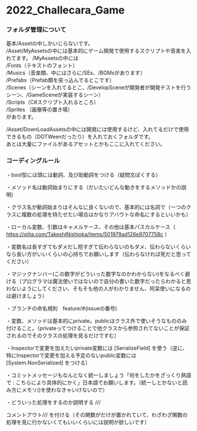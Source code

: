 # 2022_Challecara_Game

### フォルダ管理について
基本/Assetの中しかいじらないです。  
/Asset/MyAssetsの中には基本的にゲーム開発で使用するスクリプトや音楽を入れてます。
/MyAssetsの中には  
/Fonts（テキストのフォント）  
/Musics（音楽類、中にはさらに/SEs、/BGMsがあります）    
/Prefabs（Prefab類を突っ込んでるとこです）  
/Scenes（シーンを入れてるとこ、/DevelopSceneが開発者が開発テストを行うシーン、/GameSceneが実装するシーン）  
/Scripts（C#スクリプト入れるところ）  
/Sprites （画像等の置き場）  
があります。

/Asset/DownLoadAssetsの中には開発には使用するけど、入れてるだけで使用できるもの（DOTWeenだったり）を入れておくフォルダです。  
あとは大量にファイルがあるアセットとかもここに入れてください。

### コーディングルール

・bool型には頭には動詞、及び助動詞をつける（疑問文ぽくする）

・メソッド名は動詞始まりにする（だいたいどんな動きをするメソッドかの説明）

・クラス名が動詞始まりはそんなに良くないので、基本的には名詞で（一つのクラスに複数の処理を持たせたい場合はかなりアバウトな命名にするといいかも）

・ローカル変数、引数はキャメルケース、その他は基本パスカルケース（ https://qiita.com/TakeshiNishioka/items/501979ad126e9707758c ）

・変数名は長すぎてもダメだし短すぎて伝わらないのもダメ、伝わらないくらいなら長い方がいいくらいの心持ちでお願いします（伝わらなければ死だと思ってください）

・マジックナンバー(この数字がどういった数字なのかわからない)をなるべく避ける（プログラマは魔法使いではないので自分の書いた数字だったらわかると思わないようにしてください、そもそも他の人がわかりません、阿呆使いになるのは避けましょう）

・ブランチの命名規則　feature/#(issueの番号)

・変数、メソッドは基本的にprivate。publicはクラス外で使いそうなもののみ付けること。（privateってつけることで他クラスから参照されてないことが保証されるのでそのクラスの処理を見るだけですむ）

・Inspectorで変更を加えたいprivate変数には [SerializeField] を使う（逆に、特にInspectorで変更を加える予定のないpublic変数には [System.NonSerialized] をつける）

・コミットメッセージもなんとなく統一しましょう「何をしたかをざっくり熟語で : こちらにより具体的にかく」日本語でお願いします。（統一しとかないと読み方にメモリ()を使わなきゃいけないので）

・どういった処理をするのか説明する ///

コメントアウト/// を付ける（その関数がだけが置かれていて、わざわざ関数の処理を見に行かないくてもいいくらいには説明が欲しいです）


